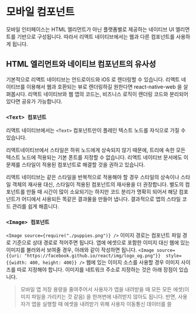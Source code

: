 # 모바일 컴포넌트

모바일 인터페이스는 HTML 엘리먼트가 아닌 플랫폼별로 제공하는 네이티브 UI 엘리먼트를 기반으로 구성됩니다. 따라서 리액트 네이티브에서는 웹과 다른 컴포넌트를 사용하게 됩니다. 

## HTML 엘리먼트와 네이티브 컴포넌트의 유사성

기본적으로 리액트 네이티브는 안드로이드와 iOS 로 렌더링할 수 있습니다. 리액트 네이티브를 이용해서 웹과 호환되는 뷰로 렌더링하길 원한다면 react-native-web 을 살펴봅시다. 리액트 네이티브와 웹 앱의 코드는, 비즈니스 로직이 렌더링 코드와 분리되어 있다면 공유가 가능합니다. 

### ``<Text> 컴포넌트``
리액트 네이티브에서는 ``<Text>`` 컴포넌트만이 플레인 텍스트 노드를 자식으로 가질 수 있습니다. 

리액트네이티브에서 스타일은 하위 노드에게 상속되지 않기 때문에, 트리에 속한 모든 텍스트 노드에 적용되는 기본 폰트를 지정할 수 없습니다. 리액트 네이티브 문서에도 이 문제를 스타일이 적용된 컴포넌트로 해결할 것을 권하고 있습니다. 

리액트 네이티브는 같은 스타일을 반복적으로 적용해야 할 경우 스타일의 상속이나 스타일 객체의 재사용 대신, 스타일이 적용된 컴포넌트의 재사용을 더 권장합니다. 별도의 컴포넌트를 만들 때 시간이 많이 소요되기는 하지만 코드 분리가 명확히 되어서 해당 컴포넌트가 어디에서 사용되든 똑같은 결과물을 만들어 냅니다. 결과적으로 앱의 스타일 코드 관리를 쉽게 해줍니다. 

### ``<Image> 컴포넌트``
``<Image source={require("./puppies.png")} />``
이미지 경로는 컴포넌트 파일 경로 기준으로 상대 경로로 적어주면 됩니다. 
앱에 에셋으로 포함한 이미지 대신 웹에 있는 이미지를 불러와서 보여줄 경우, 아래와 같이 작성하면 됩니다.
``<Image source={{uri: "https://facebook.github.io/react/img/logo_og.png"}}  style={{width: 400, height: 400}} />``
웹에 있는 이미지 소스를 사용할 경우 이미지 사이즈를 따로 지정해야 합니다. 
이미지를 네트워크 주소로 지정하는 것은 아래 장점이 있습니다.
> 모바일 앱 저장 용량을 줄여주어서 사용자가 앱을 내려받을 때 모든 모든 에셋(이미지 파일을 가리키는 것 같음) 을 한꺼번에 내려받지 않아도 됩니다. 반면, 사용자가 앱을 실행할 때 에셋을 내려받기 위해 사용자 이동통신 데이터를 쓸 
<!--stackedit_data:
eyJoaXN0b3J5IjpbMTk3ODIwMDI1NywxMzkzODU1NTA3LDExMD
cyMzQyNSw0ODY5NjUyNCwtNDAxNDM2MTAxLC0xNTk3OTQ2MjYw
LDMyMTEwNjc5NCwxMjM2NTQxOTA4LC02MjU2MDY5LDkyMzAxNj
AxMyw0NjYwNzIzMDUsNDY2MDcyMzA1LDY4NzYxNjEzMywtMTQ1
MTQ0NzAyLC0xNzgzNTAwNDE2LC0yMDY5NjA0ODE4LC0xNDY3Mj
g0NjE3XX0=
-->